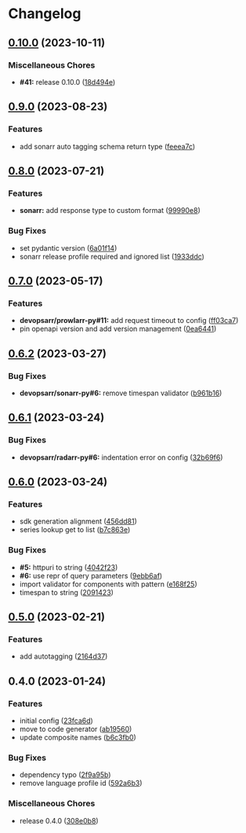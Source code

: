 # Changelog

## [0.10.0](https://github.com/devopsarr/sonarr-py/compare/v0.9.0...v0.10.0) (2023-10-11)


### Miscellaneous Chores

* **#41:** release 0.10.0 ([18d494e](https://github.com/devopsarr/sonarr-py/commit/18d494ef2e8a8fb5108c83765943cab663c0ef70))

## [0.9.0](https://github.com/devopsarr/sonarr-py/compare/v0.8.0...v0.9.0) (2023-08-23)


### Features

* add sonarr auto tagging schema return type ([feeea7c](https://github.com/devopsarr/sonarr-py/commit/feeea7c43dcef2f2a0b3216b67de2d22dfed8f44))

## [0.8.0](https://github.com/devopsarr/sonarr-py/compare/v0.7.0...v0.8.0) (2023-07-21)


### Features

* **sonarr:** add response type to custom format ([99990e8](https://github.com/devopsarr/sonarr-py/commit/99990e8b215d1e03d3d715ce5fa1a001a586791b))


### Bug Fixes

* set pydantic version ([6a01f14](https://github.com/devopsarr/sonarr-py/commit/6a01f14a8a7db2d196395291dae6f9bdc605a626))
* sonarr release profile required and ignored list ([1933ddc](https://github.com/devopsarr/sonarr-py/commit/1933ddc8f727f8f35f643fd4886a7f034fcd6273))

## [0.7.0](https://github.com/devopsarr/sonarr-py/compare/v0.6.2...v0.7.0) (2023-05-17)


### Features

* **devopsarr/prowlarr-py#11:** add request timeout to config ([ff03ca7](https://github.com/devopsarr/sonarr-py/commit/ff03ca7014593f5d53a2346c16106602e3213aa6))
* pin openapi version and add version management ([0ea6441](https://github.com/devopsarr/sonarr-py/commit/0ea6441677bfcf51b0393fa61bb7dd173e9129f4))

## [0.6.2](https://github.com/devopsarr/sonarr-py/compare/v0.6.1...v0.6.2) (2023-03-27)


### Bug Fixes

* **devopsarr/sonarr-py#6:** remove timespan validator ([b961b16](https://github.com/devopsarr/sonarr-py/commit/b961b164f5dd5bda958db6b0102d439c09bb1dea))

## [0.6.1](https://github.com/devopsarr/sonarr-py/compare/v0.6.0...v0.6.1) (2023-03-24)


### Bug Fixes

* **devopsarr/radarr-py#6:** indentation error on config ([32b69f6](https://github.com/devopsarr/sonarr-py/commit/32b69f6819c24b19d1ff6c26fa6ab539676f9a6b))

## [0.6.0](https://github.com/devopsarr/sonarr-py/compare/v0.5.0...v0.6.0) (2023-03-24)


### Features

* sdk generation alignment ([456dd81](https://github.com/devopsarr/sonarr-py/commit/456dd81ec9935886201efa9ca876b31db6fc5cc5))
* series lookup get to list ([b7c863e](https://github.com/devopsarr/sonarr-py/commit/b7c863e80d66e407fb98ad1557b7c97108618f28))


### Bug Fixes

* **#5:** httpuri to string ([4042f23](https://github.com/devopsarr/sonarr-py/commit/4042f237b3532aea2f75cdc1d7e3be4215d3f7b5))
* **#6:** use repr of query parameters ([9ebb6af](https://github.com/devopsarr/sonarr-py/commit/9ebb6afaae82678681e92f4ec89920ca0a561b8c))
* import validator for components with pattern ([e168f25](https://github.com/devopsarr/sonarr-py/commit/e168f2569b27c8c2bf333e931d9b4468d6aabcc3))
* timespan to string ([2091423](https://github.com/devopsarr/sonarr-py/commit/20914237b8aaf2e971772e26edecf8c20893db9a))

## [0.5.0](https://github.com/devopsarr/sonarr-py/compare/v0.4.0...v0.5.0) (2023-02-21)


### Features

* add autotagging ([2164d37](https://github.com/devopsarr/sonarr-py/commit/2164d3798cbc25841b2272645caf20df881d8bcb))

## 0.4.0 (2023-01-24)


### Features

* initial config ([23fca6d](https://github.com/devopsarr/sonarr-py/commit/23fca6d0fa7938969d8cf29c4eea644d78feee1b))
* move to code generator ([ab19560](https://github.com/devopsarr/sonarr-py/commit/ab195605852b04816dc03d5b7b1564abb9e1613f))
* update composite names ([b6c3fb0](https://github.com/devopsarr/sonarr-py/commit/b6c3fb0a81a51b9e42b6e2972f0e6049a225c097))


### Bug Fixes

* dependency typo ([2f9a95b](https://github.com/devopsarr/sonarr-py/commit/2f9a95ba8308aadbe3152be5038ee6a0ad06a94f))
* remove language profile id ([592a6b3](https://github.com/devopsarr/sonarr-py/commit/592a6b397967df120882ec83dd3317e5efeff0d5))


### Miscellaneous Chores

* release 0.4.0 ([308e0b8](https://github.com/devopsarr/sonarr-py/commit/308e0b81a95186d76bc7d540afdee201fc21a1bb))
